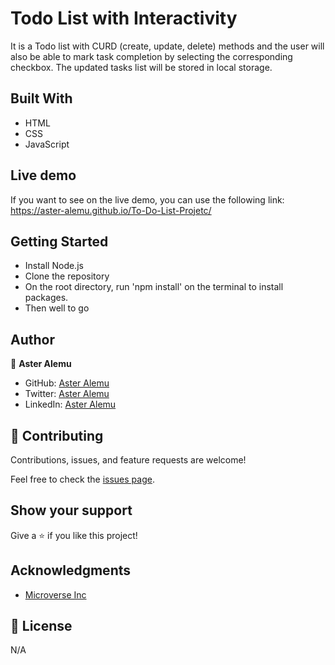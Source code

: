 # Todo List with Interactivity

It is a Todo list with CURD (create, update, delete) methods  and the user will also be able to mark task completion by selecting the corresponding checkbox. The updated tasks list will be stored in local storage.

## Built With

- HTML
- CSS
- JavaScript

## Live demo

If you want to see on the live demo, you can use the following link: https://aster-alemu.github.io/To-Do-List-Projetc/

## Getting Started

- Install Node.js
- Clone the repository 
- On the root directory, run 'npm install' on the terminal to install packages.
- Then well to go

## Author

👤 **Aster Alemu**

- GitHub: [Aster Alemu](https://github.com/aster-alemu)
- Twitter: [Aster Alemu](https://twitter.com/aster_alemu)
- LinkedIn: [Aster Alemu](https://www.linkedin.com/in/aster-alemu/)

## 🤝 Contributing

Contributions, issues, and feature requests are welcome!

Feel free to check the [issues page](../../issues/).

## Show your support

Give a ⭐️ if you like this project!

## Acknowledgments

- [Microverse Inc](https://www.microverse.org/)

## 📝 License

N/A
